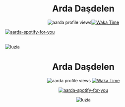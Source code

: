 <h1 align="center">Arda Daşdelen</h1>

<p align="center"><img src="https://komarev.com/ghpvc/?username=ardadasdelen" alt="aarda profile views"><a href="https://github.com/ardadasdelen"><a/><a href="https://bit.ly/ardadasdelen"><img src="https://wakatime.com/badge/user/a5a7e9a1-f323-41da-a78c-cef00e6d45a5.svg" alt="Waka Time" /></a></p><p align="center">

[![aarda-spotify-for-you](https://spotify-github-profile.kittinanx.com/api/view?uid=su8ifhnt52og805ngstk1hcej&cover_image=false&theme=default&show_offline=false&background_color=121212&interchange=false&bar_color=53b14f&bar_color_cover=true)](https://spotify-github-profile.kittinanx.com/api/view?uid=su8ifhnt52og805ngstk1hcej&redirect=true)

<br />
<img src="https://profile-readme-generator.com/assets/snake.svg" alt="luzia" />






<h1 align="center">Arda Daşdelen</h1>

<p align="center">
  <img src="https://komarev.com/ghpvc/?username=ardadasdelen" alt="aarda profile views">
  <a href="https://github.com/ardadasdelen"></a>
  <a href="https://bit.ly/ardadasdelen">
    <img src="https://wakatime.com/badge/user/a5a7e9a1-f323-41da-a78c-cef00e6d45a5.svg" alt="Waka Time" />
  </a>
</p>

<p align="center">
  <a href="https://spotify-github-profile.kittinanx.com/api/view?uid=su8ifhnt52og805ngstk1hcej&redirect=true">
    <img src="https://spotify-github-profile.kittinanx.com/api/view?uid=su8ifhnt52og805ngstk1hcej&cover_image=false&theme=default&show_offline=false&background_color=121212&interchange=false&bar_color=53b14f&bar_color_cover=true" alt="aarda-spotify-for-you">
  </a>
</p>

<p align="center">
  <img src="https://profile-readme-generator.com/assets/snake.svg" alt="luzia" />
</p>
